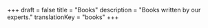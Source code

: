 +++
draft 			= false
title 			= "Books"
description		= "Books written by our experts."
translationKey	= "books"
+++

